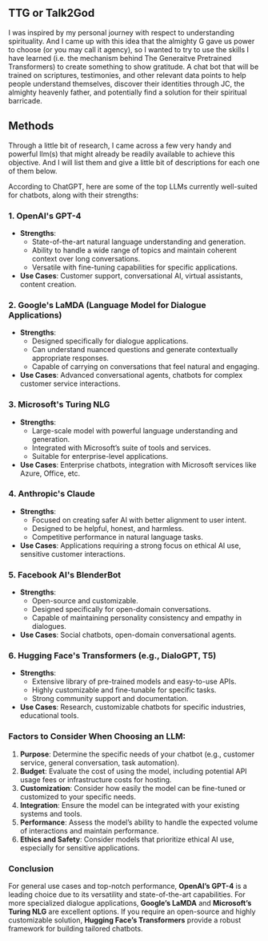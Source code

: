 ## TTG or Talk2God 
I was inspired by my personal journey with respect to understanding spirituality. And I came up with this idea that the almighty G gave us power to choose (or you may call it agency), so I wanted to try to use the skills I have learned (i.e. the mechanism behind The Generaitve Pretrained Transformers) to create something to show gratitude. A chat bot that will be trained on scriptures, testimonies, and other relevant data points to help people 
understand themselves, discover their identities through JC, the almighty heavenly father, and potentially find a solution for their spiritual barricade. 

## Methods 

Through a little bit of research, I came across a few very handy and powerful llm(s) that might already be readily available to achieve this objective. 
And I will list them and give a little bit of descriptions for each one of them below. 

According to ChatGPT, here are some of the top LLMs currently well-suited for chatbots, along with their strengths:

### 1. **OpenAI's GPT-4**
- **Strengths**: 
  - State-of-the-art natural language understanding and generation.
  - Ability to handle a wide range of topics and maintain coherent context over long conversations.
  - Versatile with fine-tuning capabilities for specific applications.
- **Use Cases**: Customer support, conversational AI, virtual assistants, content creation.

### 2. **Google's LaMDA (Language Model for Dialogue Applications)**
- **Strengths**: 
  - Designed specifically for dialogue applications.
  - Can understand nuanced questions and generate contextually appropriate responses.
  - Capable of carrying on conversations that feel natural and engaging.
- **Use Cases**: Advanced conversational agents, chatbots for complex customer service interactions.

### 3. **Microsoft's Turing NLG**
- **Strengths**: 
  - Large-scale model with powerful language understanding and generation.
  - Integrated with Microsoft’s suite of tools and services.
  - Suitable for enterprise-level applications.
- **Use Cases**: Enterprise chatbots, integration with Microsoft services like Azure, Office, etc.

### 4. **Anthropic's Claude**
- **Strengths**: 
  - Focused on creating safer AI with better alignment to user intent.
  - Designed to be helpful, honest, and harmless.
  - Competitive performance in natural language tasks.
- **Use Cases**: Applications requiring a strong focus on ethical AI use, sensitive customer interactions.

### 5. **Facebook AI's BlenderBot**
- **Strengths**: 
  - Open-source and customizable.
  - Designed specifically for open-domain conversations.
  - Capable of maintaining personality consistency and empathy in dialogues.
- **Use Cases**: Social chatbots, open-domain conversational agents.

### 6. **Hugging Face's Transformers (e.g., DialoGPT, T5)**
- **Strengths**: 
  - Extensive library of pre-trained models and easy-to-use APIs.
  - Highly customizable and fine-tunable for specific tasks.
  - Strong community support and documentation.
- **Use Cases**: Research, customizable chatbots for specific industries, educational tools.

### Factors to Consider When Choosing an LLM:
1. **Purpose**: Determine the specific needs of your chatbot (e.g., customer service, general conversation, task automation).
2. **Budget**: Evaluate the cost of using the model, including potential API usage fees or infrastructure costs for hosting.
3. **Customization**: Consider how easily the model can be fine-tuned or customized to your specific needs.
4. **Integration**: Ensure the model can be integrated with your existing systems and tools.
5. **Performance**: Assess the model’s ability to handle the expected volume of interactions and maintain performance.
6. **Ethics and Safety**: Consider models that prioritize ethical AI use, especially for sensitive applications.

### Conclusion
For general use cases and top-notch performance, **OpenAI’s GPT-4** is a leading choice due to its versatility and state-of-the-art capabilities. For more specialized dialogue applications, **Google’s LaMDA** and **Microsoft’s Turing NLG** are excellent options. If you require an open-source and highly customizable solution, **Hugging Face’s Transformers** provide a robust framework for building tailored chatbots.
